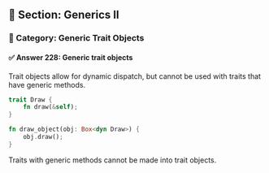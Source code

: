 ## 📘 Section: Generics II  
### 🔹 Category: Generic Trait Objects  
#### ✅ Answer 228: Generic trait objects

Trait objects allow for dynamic dispatch, but cannot be used with traits that have generic methods.

```rust
trait Draw {
    fn draw(&self);
}

fn draw_object(obj: Box<dyn Draw>) {
    obj.draw();
}
```

Traits with generic methods cannot be made into trait objects.
